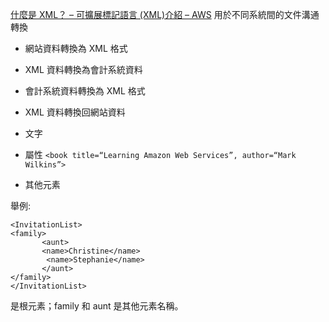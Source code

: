 [什麼是 XML？ – 可擴展標記語言 (XML)介紹 – AWS](https://aws.amazon.com/tw/what-is/xml/)
用於不同系統間的文件溝通轉換
- 網站資料轉換為 XML 格式
- XML 資料轉換為會計系統資料
- 會計系統資料轉換為 XML 格式
- XML 資料轉換回網站資料


- 文字
- 屬性
`<book title=“Learning Amazon Web Services”, author=“Mark Wilkins”>`
- 其他元素

舉例:
```
<InvitationList>
<family>
       <aunt>
       <name>Christine</name>
        <name>Stephanie</name>
       </aunt>
</family>
</InvitationList>
```

<InvitationList> 是根元素；family 和 aunt 是其他元素名稱。